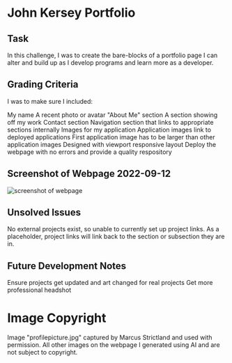 
# John Kersey Portfolio 

## Task
In this challenge, I was to create the bare-blocks of a portfolio page I can alter and build up as I develop programs and learn more as a developer. 

## Grading Criteria
I was to make sure I included:

My name
A recent photo or avatar
"About Me" section
A section showing off my work
Contact section
Navigation section that links to appropriate sections internally
Images for my application
Application images link to deployed applications
First application image has to be larger than other application images
Designed with viewport responsive layout
Deploy the webpage with no errors and provide a quality respository 

## Screenshot of Webpage 2022-09-12
![screenshot of webpage](./assets/images/portfolioscreenshot.gif)

## Unsolved Issues

No external projects exist, so unable to currently set up project links. As a placeholder, project links will link back to the section or subsection they are in. 


## Future Development Notes

Ensure projects get updated and art changed for real projects
Get more professional headshot

# Image Copyright

Image "profilepicture.jpg" captured by Marcus Strictland and used with permission. 
All other images on the webpage I generated using AI and are not subject to copyright.
